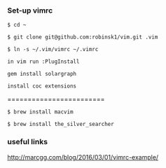 ### Set-up vimrc

```
$ cd ~

$ git clone git@github.com:robinsk1/vim.git .vim

$ ln -s ~/.vim/vimrc ~/.vimrc

in vim run :PlugInstall

gem install solargraph

install coc extensions

```
========================

```
$ brew install macvim

$ brew install the_silver_searcher
```

### useful links

http://marcgg.com/blog/2016/03/01/vimrc-example/
